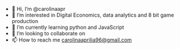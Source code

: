 - 👋 Hi, I’m @carolinaapr
- 👀 I’m interested in Digital Economics, data analytics and 8 bit game production
- 🌱 I’m currently learning python and JavaScript
- 💞️ I’m looking to collaborate on 
- 📫 How to reach me carolinaaprilia96@gmail.com

<!---
carolinaapr/carolinaapr is a ✨ special ✨ repository because its `README.md` (this file) appears on your GitHub profile.
You can click the Preview link to take a look at your changes.
--->
